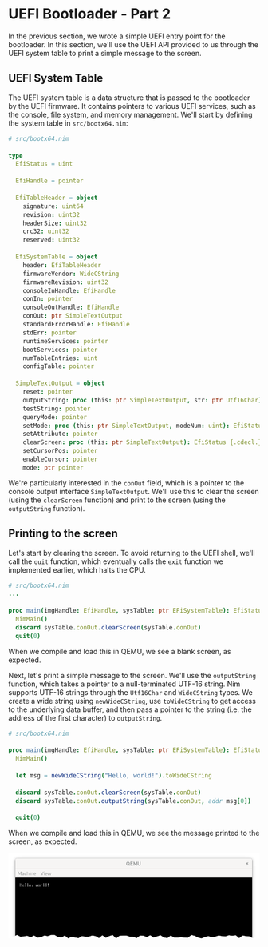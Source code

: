 # UEFI Bootloader - Part 2

In the previous section, we wrote a simple UEFI entry point for the bootloader. In this section, we'll use the UEFI API provided to us through the UEFI system table to print a simple message to the screen.

## UEFI System Table

The UEFI system table is a data structure that is passed to the bootloader by the UEFI firmware. It contains pointers to various UEFI services, such as the console, file system, and memory management. We'll start by defining the system table in `src/bootx64.nim`:

```nim
# src/bootx64.nim

type
  EfiStatus = uint

  EfiHandle = pointer

  EfiTableHeader = object
    signature: uint64
    revision: uint32
    headerSize: uint32
    crc32: uint32
    reserved: uint32

  EfiSystemTable = object
    header: EfiTableHeader
    firmwareVendor: WideCString
    firmwareRevision: uint32
    consoleInHandle: EfiHandle
    conIn: pointer
    consoleOutHandle: EfiHandle
    conOut: ptr SimpleTextOutput
    standardErrorHandle: EfiHandle
    stdErr: pointer
    runtimeServices: pointer
    bootServices: pointer
    numTableEntries: uint
    configTable: pointer
  
  SimpleTextOutput = object
    reset: pointer
    outputString: proc (this: ptr SimpleTextOutput, str: ptr Utf16Char): EfiStatus {.cdecl.}
    testString: pointer
    queryMode: pointer
    setMode: proc (this: ptr SimpleTextOutput, modeNum: uint): EfiStatus {.cdecl.}
    setAttribute: pointer
    clearScreen: proc (this: ptr SimpleTextOutput): EfiStatus {.cdecl.}
    setCursorPos: pointer
    enableCursor: pointer
    mode: ptr pointer

```

We're particularly interested in the `conOut` field, which is a pointer to the console output interface `SimpleTextOutput`. We'll use this to clear the screen (using the `clearScreen` function) and print to the screen (using the `outputString` function).

## Printing to the screen

Let's start by clearing the screen. To avoid returning to the UEFI shell, we'll call the `quit` function, which eventually calls the `exit` function we implemented earlier, which halts the CPU.

```nim
# src/bootx64.nim
...

proc main(imgHandle: EfiHandle, sysTable: ptr EFiSystemTable): EfiStatus {.exportc.} =
  NimMain()
  discard sysTable.conOut.clearScreen(sysTable.conOut)
  quit(0)
```

When we compile and load this in QEMU, we see a blank screen, as expected.

Next, let's print a simple message to the screen. We'll use the `outputString` function, which takes a pointer to a null-terminated UTF-16 string. Nim supports UTF-16 strings through the `Utf16Char` and `WideCString` types. We create a wide string using `newWideCString`, use `toWideCString` to get access to the underlying data buffer, and then pass a pointer to the string (i.e. the address of the first character) to `outputString`.

```nim
# src/bootx64.nim

proc main(imgHandle: EfiHandle, sysTable: ptr EFiSystemTable): EfiStatus {.exportc.} =
  NimMain()

  let msg = newWideCString("Hello, world!").toWideCString

  discard sysTable.conOut.clearScreen(sysTable.conOut)
  discard sysTable.conOut.outputString(sysTable.conOut, addr msg[0])

  quit(0)
```

When we compile and load this in QEMU, we see the message printed to the screen, as expected.

![Bootloader Hello World](bootloader-hello-world.png)
